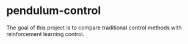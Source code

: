 # pendulum-control
The goal of this project is to compare traditional control methods with reinforcement learning control.
